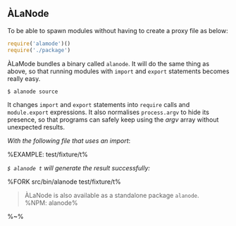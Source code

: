 ## ÀLaNode

To be able to spawn modules without having to create a proxy file as below:

```js
require('alamode')()
require('./package')
```

ÀLaMode bundles a binary called `alanode`. It will do the same thing as above, so that running modules with `import` and `export` statements becomes really easy.

```sh
$ alanode source
```

It changes `import` and `export` statements into `require` calls and `module.export` expressions. It also normalises `process.argv` to hide its presence, so that programs can safely keep using the _argv_ array without unexpected results.

_With the following file that uses an import_:

%EXAMPLE: test/fixture/t%

_`$ alanode t` will generate the result successfully:_

%FORK src/bin/alanode test/fixture/t%

<blockquote>

ÀLaNode is also available as a standalone package `alanode`.<br>
%NPM: alanode%
</blockquote>

%~%